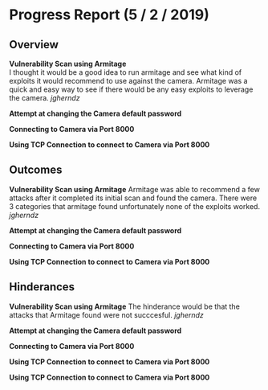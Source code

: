 # Progress Report (5 / 2 / 2019)
## Overview
**Vulnerability Scan using Armitage**  
I thought it would be a good idea to run armitage and see what kind of exploits it would recommend to use against the camera. Armitage was a quick and easy way to see if there would be any easy exploits to leverage the camera. _jgherndz_


**Attempt at changing the Camera default password**


**Connecting to Camera via Port 8000**



**Using TCP Connection to connect to Camera via Port 8000**



## Outcomes
**Vulnerability Scan using Armitage**
Armitage was able to recommend a few attacks after it completed its initial scan and found the camera. There were 3 categories that armitage found unfortunately none of the exploits worked. _jgherndz_

**Attempt at changing the Camera default password**


**Connecting to Camera via Port 8000**



**Using TCP Connection to connect to Camera via Port 8000**


## Hinderances
**Vulnerability Scan using Armitage**
The hinderance would be that the attacks that Armitage found were not succcesful. _jgherndz_
  
**Attempt at changing the Camera default password**


**Connecting to Camera via Port 8000**



**Using TCP Connection to connect to Camera via Port 8000**



**Using TCP Connection to connect to Camera via Port 8000**
